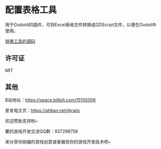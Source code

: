# 配置表格工具

用于Godot4的插件，可将Excel表格文件转换成GDScript文件，以便在Godot中使用。

[转换工具的源码](https://github.com/rayxuln/GDScriptConfigTableTool)

## 许可证

MIT

## 其他

B站地址：https://space.bilibili.com/15155009

爱发电主页：https://afdian.net/@raiix

欢迎赞助支持哟~

蘩的游戏开发交流QQ群：837298758

来分享你刚编的游戏创意或者展现你的游戏开发技术吧~
